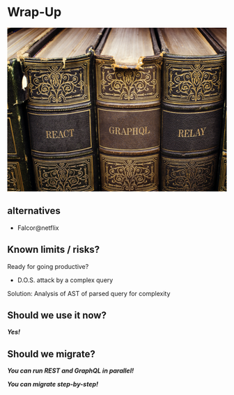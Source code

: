 # Wrap-Up


![reactGraphqlRelay](images/reactGraphqlRelay.jpg)


## alternatives
* Falcor@netflix


## Known limits / risks?
Ready for going productive?
* D.O.S. attack by a complex query

 Solution: Analysis of AST of parsed query for complexity


## Should we use it now?
_**Yes!**_

## Should we migrate?
_**You can run REST and GraphQL in parallel!**_

_**You can migrate step-by-step!**_

